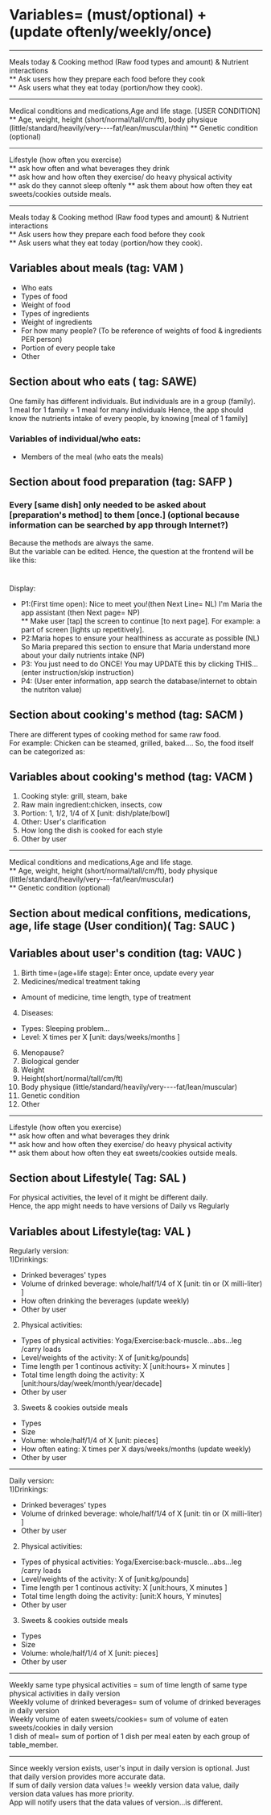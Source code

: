 # Variables= (must/optional) + (update oftenly/weekly/once)  
----------------------------------------------------------------------------
Meals today & Cooking method (Raw food types and amount) & Nutrient interactions	
** Ask users how they prepare each food before they cook	
** Ask users what they eat today (portion/how they cook). 

----------------------------------------------------------------------------
Medical conditions and medications,Age and life stage.  [USER CONDITION]
** Age, weight, height (short/normal/tall/cm/ft), body physique (little/standard/heavily/very----fat/lean/muscular/thin) 
** Genetic condition (optional) 

----------------------------------------------------------------------------
Lifestyle (how often you exercise)	
** ask how often and what beverages they drink	
** ask how and how often they exercise/ do heavy physical activity	
** ask do they cannot sleep oftenly	
** ask them about how often they eat sweets/cookies outside meals.

----------------------------------------------------------------------------
Meals today & Cooking method (Raw food types and amount) & Nutrient interactions	
** Ask users how they prepare each food before they cook	
** Ask users what they eat today (portion/how they cook). 
## Variables about meals (tag: VAM )
* Who eats
*	Types of food	 
*	Weight of food	 
*	Types of ingredients	
*	Weight of ingredients	
*	For how many people? (To be reference of weights of food & ingredients PER person)	
*	Portion of every people take 
*	Other   

## Section about who eats ( tag: SAWE)
One family has different individuals. But individuals are in a group (family).  
1 meal for 1 family = 1 meal for many individuals
Hence, the app should know the nutrients intake of every people, by knowing  [meal of 1 family]
### Variables of individual/who eats:
* Members of the meal (who eats the meals)

## Section about food preparation (tag: SAFP )
### Every [same dish] only needed to be asked about [preparation's method] to them [once.] (optional because information can be searched by app through Internet?)	
Because the methods are always the same.	
But the variable can be edited.
Hence, the question at the frontend will be like this:
#  	
Display:	
*	P1:(First time open):	Nice to meet you!(then Next Line= NL) I'm Maria the app assistant	(then Next page= NP)	
**	Make user [tap] the screen to continue [to next page]. For example:	a part of screen [lights up repetitively]. 
*	P2:Maria hopes to ensure your healthiness as accurate as possible (NL) So Maria prepared this section to ensure that Maria understand more about your daily nutrients intake (NP)	 
*	P3: You just need to do ONCE! You may UPDATE this by clicking THIS... (enter instruction/skip instruction)  
*	P4:	(User enter information, app search the database/internet to obtain the nutriton value) 
  
## Section about cooking's method  (tag: SACM ) 
There are different types of cooking method for same raw food.  
  For example: Chicken can be steamed, grilled, baked.... 
So, the food itself can be categorized as:  
## Variables about cooking's method (tag: VACM )  
1) Cooking style: grill, steam, bake  
2) Raw main ingredient:chicken, insects, cow  
3) Portion: 1, 1/2, 1/4 of X [unit: dish/plate/bowl]
4) Other: User's clarification  
5) How long the dish is cooked for each style 
6) Other by user     
  
----------------------------------------------------------------------------
Medical conditions and medications,Age and life stage.  
** Age, weight, height (short/normal/tall/cm/ft), body physique (little/standard/heavily/very----fat/lean/muscular)  
** Genetic condition (optional)    

##  Section about medical confitions, medications, age, life stage (User condition)( Tag: SAUC )    
## Variables about user's condition (tag: VAUC )  
1) Birth time=(age+life stage): Enter once, update every year  
2) Medicines/medical treatment taking  
  * Amount of medicine, time length, type of treatment    
4) Diseases: 
  * Types: Sleeping problem...  
  * Level: X times per X  [unit: days/weeks/months ] 
6) Menopause? 
7) Biological gender  
8) Weight 
9) Height(short/normal/tall/cm/ft)   
10) Body physique (little/standard/heavily/very----fat/lean/muscular)  
11) Genetic condition 
12) Other   

----------------------------------------------------------------------------
Lifestyle (how often you exercise)	
** ask how often and what beverages they drink	
** ask how and how often they exercise/ do heavy physical activity	
** ask them about how often they eat sweets/cookies outside meals.  

##  Section about Lifestyle( Tag: SAL ) 
For physical activities, the level of it might be different daily.  
Hence, the app might needs to have versions of Daily vs Regularly   
## Variables about Lifestyle(tag: VAL ) 
Regularly version:  
1)Drinkings:  
  * Drinked beverages' types 
  * Volume of drinked beverage: whole/half/1/4 of  X [unit: tin or (X milli-liter) ] 
  * How often drinking the beverages (update weekly) 
  * Other by user 
2) Physical activities:   
  * Types of physical activities: Yoga/Exercise:back-muscle...abs...leg /carry loads  
  * Level/weights of the activity: X of  [unit:kg/pounds]  
  * Time length per 1 continous activity: X [unit:hours+ X minutes ] 
  * Total time length doing the activity: X  [unit:hours/day/week/month/year/decade]  
  * Other by user 
3)  Sweets & cookies outside meals 
  * Types 
  * Size 
  * Volume: whole/half/1/4 of X  [unit: pieces]  
  * How often eating: X times per X days/weeks/months  (update weekly) 
  * Other by user  
________________________________________________________________________
Daily version:  
1)Drinkings:   
  * Drinked beverages' types 
  * Volume of drinked beverage: whole/half/1/4 of  X [unit: tin or (X milli-liter) ] 
  * Other by user 
2) Physical activities:   
  * Types of physical activities: Yoga/Exercise:back-muscle...abs...leg /carry loads  
  * Level/weights of the activity: X of  [unit:kg/pounds]  
  * Time length per 1 continous activity: X [unit:hours, X minutes ] 
  * Total time length doing the activity:  [unit:X  hours, Y minutes]  
  * Other by user 
3)  Sweets & cookies outside meals 
  * Types 
  * Size 
  * Volume: whole/half/1/4 of X  [unit: pieces]  
  * Other by user  

________________________________________________________________________

Weekly same type physical activities = sum of time length of same type physical activities in daily version 	
Weekly volume of drinked beverages= sum of volume of drinked beverages in daily version 	
Weekly volume of eaten sweets/cookies= sum of volume of eaten sweets/cookies in daily version   	
1 dish of meal= sum of portion of 1 dish per meal eaten by each group of table_member.  	

____________________________________________________  
Since weekly version exists, user's input in daily version is optional. Just that daily version provides more accurate data.  	
If sum of daily version data values != weekly version data value, daily version data values has more priority.  	
App will notify users that the data values of version...is different. 	

